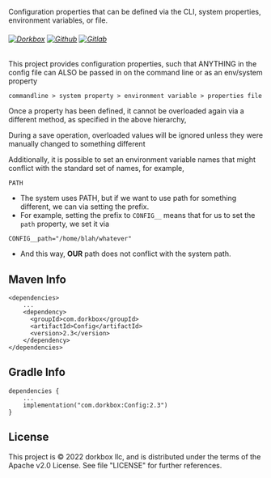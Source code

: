 Configuration properties that can be defined via the CLI, system properties, environment variables, or file.

###### [![Dorkbox](https://badge.dorkbox.com/dorkbox.svg "Dorkbox")](https://git.dorkbox.com/dorkbox/Config) [![Github](https://badge.dorkbox.com/github.svg "Github")](https://github.com/dorkbox/Config) [![Gitlab](https://badge.dorkbox.com/gitlab.svg "Gitlab")](https://gitlab.com/dorkbox/Config)


This project provides configuration properties, such that ANYTHING in the config file can ALSO be passed in on the command line or as an env/system property

```
commandline > system property > environment variable > properties file
```
Once a property has been defined, it cannot be overloaded again via a different method, as specified in the above hierarchy,
 
During a save operation, overloaded values will be ignored unless they were manually changed to something different


Additionally, it is possible to set an environment variable names that might conflict with the standard set of names, for example,
 ```
 PATH
 ```
* The system uses PATH, but if we want to use path for something different, we can via setting the prefix.
* For example, setting the prefix to `CONFIG__` means that for us to set the `path` property, we set it via

```
CONFIG__path="/home/blah/whatever"
```
 *  And this way, **OUR** path does not conflict with the system path.
 

Maven Info
---------
```
<dependencies>
    ...
    <dependency>
      <groupId>com.dorkbox</groupId>
      <artifactId>Config</artifactId>
      <version>2.3</version>
    </dependency>
</dependencies>
```

Gradle Info
---------
```
dependencies {
    ...
    implementation("com.dorkbox:Config:2.3")
}
```

License
---------
This project is © 2022 dorkbox llc, and is distributed under the terms of the Apache v2.0 License. See file "LICENSE" for further 
references.
